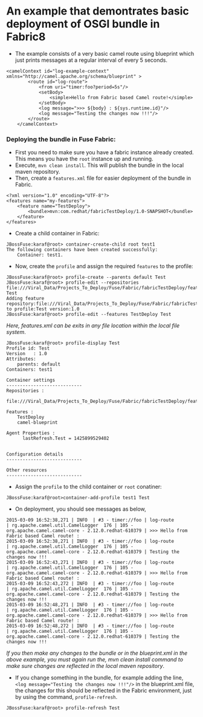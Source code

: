 # An example that demontrates basic deployment of OSGI bundle in Fabric8

- The example consists of a very basic camel route using blueprint which just prints messages at a regular interval of every 5 seconds.

~~~
<camelContext id="log-example-context" xmlns="http://camel.apache.org/schema/blueprint" >
        <route id="log-route">
            <from uri="timer:foo?period=5s"/>
            <setBody>
                <simple>Hello from Fabric based Camel route!</simple>
            </setBody>
            <log message=">>> ${body} : ${sys.runtime.id}"/>
            <log message="Testing the changes now !!!"/>
        </route>
    </camelContext>
~~~

### Deploying the bundle in Fuse Fabric:

- First you need to make sure you have a fabric instance already created. This means you have the `root` instance up and running.
- Execute, `mvn clean install`. This will publish the bundle in the local maven repository.
- Then, create a `features.xml` file for easier deployment of the bundle in Fabric.

~~~
<?xml version="1.0" encoding="UTF-8"?>
<features name="my-features">
    <feature name="TestDeploy">
        <bundle>mvn:com.redhat/fabricTestDeploy/1.0-SNAPSHOT</bundle>
    </feature>
</features>
~~~

- Create a child container in Fabric:

~~~
JBossFuse:karaf@root> container-create-child root test1
The following containers have been created successfully:
	Container: test1.
~~~

- Now, create the `profile` and assign the required `features` to the profile:

~~~
JBossFuse:karaf@root> profile-create --parents default Test
JBossFuse:karaf@root> profile-edit --repositories file:///Viral_Data/Projects_To_Deploy/Fuse/Fabric/fabricTestDeploy/features.xml Test
Adding feature repository:file:///Viral_Data/Projects_To_Deploy/Fuse/Fabric/fabricTestDeploy/features.xml to profile:Test version:1.0
JBossFuse:karaf@root> profile-edit --features TestDeploy Test
~~~
*Here, features.xml can be exits in any file location within the local file system*.

~~~
JBossFuse:karaf@root> profile-display Test
Profile id: Test
Version   : 1.0
Attributes:
	parents: default
Containers: test1

Container settings
----------------------------
Repositories :
	file:///Viral_Data/Projects_To_Deploy/Fuse/Fabric/fabricTestDeploy/features.xml

Features :
	TestDeploy
	camel-blueprint

Agent Properties :
	  lastRefresh.Test = 1425899529402


Configuration details
----------------------------

Other resources
----------------------------
~~~

- Assign the `profile` to the child container or `root` conatiner:

~~~
JBossFuse:karaf@root>container-add-profile test1 Test
~~~

- On deployment, you should see messages as below,

~~~
2015-03-09 16:52:38,271 | INFO  | #3 - timer://foo | log-route                        | rg.apache.camel.util.CamelLogger  176 | 105 - org.apache.camel.camel-core - 2.12.0.redhat-610379 | >>> Hello from Fabric based Camel route! :
2015-03-09 16:52:38,271 | INFO  | #3 - timer://foo | log-route                        | rg.apache.camel.util.CamelLogger  176 | 105 - org.apache.camel.camel-core - 2.12.0.redhat-610379 | Testing the changes now !!!
2015-03-09 16:52:43,271 | INFO  | #3 - timer://foo | log-route                        | rg.apache.camel.util.CamelLogger  176 | 105 - org.apache.camel.camel-core - 2.12.0.redhat-610379 | >>> Hello from Fabric based Camel route! :
2015-03-09 16:52:43,272 | INFO  | #3 - timer://foo | log-route                        | rg.apache.camel.util.CamelLogger  176 | 105 - org.apache.camel.camel-core - 2.12.0.redhat-610379 | Testing the changes now !!!
2015-03-09 16:52:48,271 | INFO  | #3 - timer://foo | log-route                        | rg.apache.camel.util.CamelLogger  176 | 105 - org.apache.camel.camel-core - 2.12.0.redhat-610379 | >>> Hello from Fabric based Camel route! :
2015-03-09 16:52:48,272 | INFO  | #3 - timer://foo | log-route                        | rg.apache.camel.util.CamelLogger  176 | 105 - org.apache.camel.camel-core - 2.12.0.redhat-610379 | Testing the changes now !!!
~~~



*If you then make any changes to the bundle or in the blueprint.xml in the above example, you must again run the, mvn clean install command to make sure changes are reflected in the local maven repository*.

- If you change something in the bundle, for example adding the line, ` <log message="Testing the changes now !!!"/>` in the blueprint.xml file, the changes for this should be reflected in the Fabric environment, just by using the command, `profile-refresh`.

~~~
JBossFuse:karaf@root> profile-refresh Test
~~~

